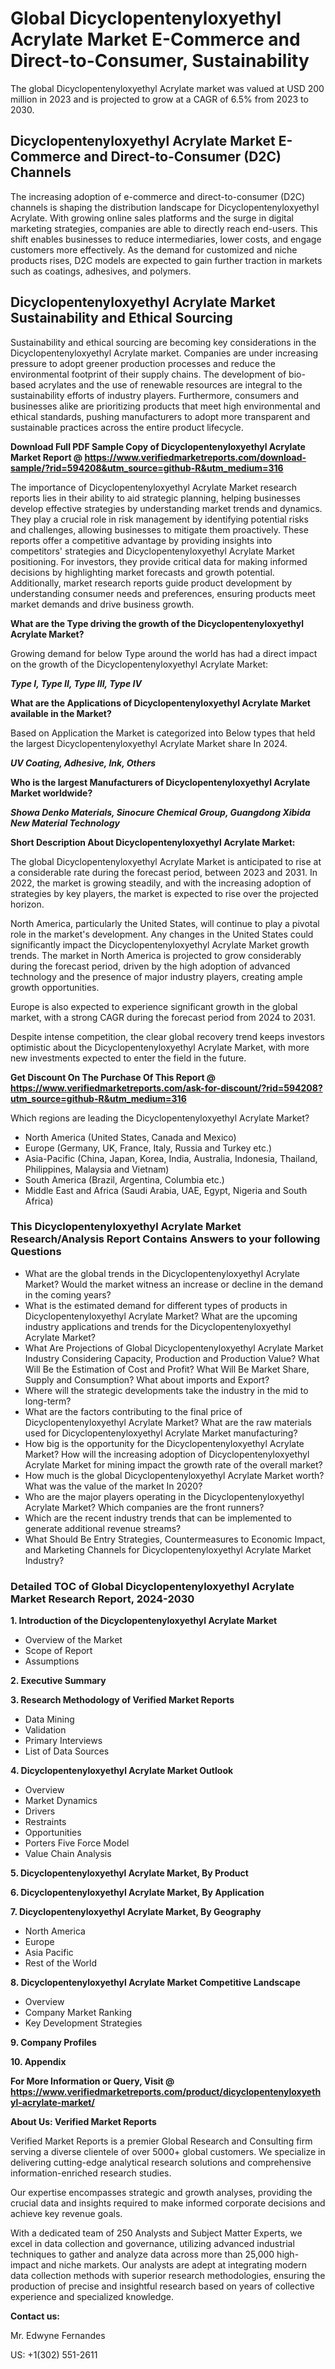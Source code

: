 <h1>Global Dicyclopentenyloxyethyl Acrylate Market E-Commerce and Direct-to-Consumer, Sustainability</h1><p class=""><p>The global Dicyclopentenyloxyethyl Acrylate market was valued at USD 200 million in 2023 and is projected to grow at a CAGR of 6.5% from 2023 to 2030.</p><h2>Dicyclopentenyloxyethyl Acrylate Market E-Commerce and Direct-to-Consumer (D2C) Channels</h2><p>The increasing adoption of e-commerce and direct-to-consumer (D2C) channels is shaping the distribution landscape for Dicyclopentenyloxyethyl Acrylate. With growing online sales platforms and the surge in digital marketing strategies, companies are able to directly reach end-users. This shift enables businesses to reduce intermediaries, lower costs, and engage customers more effectively. As the demand for customized and niche products rises, D2C models are expected to gain further traction in markets such as coatings, adhesives, and polymers.</p><h2>Dicyclopentenyloxyethyl Acrylate Market Sustainability and Ethical Sourcing</h2><p>Sustainability and ethical sourcing are becoming key considerations in the Dicyclopentenyloxyethyl Acrylate market. Companies are under increasing pressure to adopt greener production processes and reduce the environmental footprint of their supply chains. The development of bio-based acrylates and the use of renewable resources are integral to the sustainability efforts of industry players. Furthermore, consumers and businesses alike are prioritizing products that meet high environmental and ethical standards, pushing manufacturers to adopt more transparent and sustainable practices across the entire product lifecycle.</p></p><p class=""><strong>Download Full PDF Sample Copy of Dicyclopentenyloxyethyl Acrylate Market Report @ <a href="https://www.verifiedmarketreports.com/download-sample/?rid=594208&utm_source=github-R&utm_medium=316" target="_blank">https://www.verifiedmarketreports.com/download-sample/?rid=594208&utm_source=github-R&utm_medium=316</a></strong></p><p>The importance of&nbsp;Dicyclopentenyloxyethyl Acrylate Market research reports lies in their ability to aid strategic planning, helping businesses develop effective strategies by understanding market trends and dynamics. They play a crucial role in risk management by identifying potential risks and challenges, allowing businesses to mitigate them proactively. These reports offer a competitive advantage by providing insights into competitors' strategies and Dicyclopentenyloxyethyl Acrylate Market positioning. For investors, they provide critical data for making informed decisions by highlighting market forecasts and growth potential. Additionally, market research reports guide product development by understanding consumer needs and preferences, ensuring products meet market demands and drive business growth.</p><p><strong>What are the&nbsp;Type driving the growth of the Dicyclopentenyloxyethyl Acrylate Market?</strong></p><p id="" class="">Growing demand for below Type around the world has had a direct impact on the growth of the Dicyclopentenyloxyethyl Acrylate Market:</p><p class=""><em><strong>Type I, Type II, Type III, Type IV</strong></em></p><p class=""><strong>What are the&nbsp;Applications&nbsp;of Dicyclopentenyloxyethyl Acrylate Market available in the Market?</strong></p><p id="" class="">Based on Application the Market is categorized into Below types that held the largest Dicyclopentenyloxyethyl Acrylate Market share In 2024.</p><p class=""><em><strong>UV Coating, Adhesive, Ink, Others</strong></em></p><p class=""><strong>Who is the largest Manufacturers of Dicyclopentenyloxyethyl Acrylate Market worldwide?</strong></p><p><em><strong>Showa Denko Materials, Sinocure Chemical Group, Guangdong Xibida New Material Technology</strong></em></p><p id="" class=""><strong>Short Description About Dicyclopentenyloxyethyl Acrylate Market:</strong></p><p>The global Dicyclopentenyloxyethyl Acrylate Market is anticipated to rise at a considerable rate during the forecast period, between 2023 and 2031. In 2022, the market is growing steadily, and with the increasing adoption of strategies by key players, the market is expected to rise over the projected horizon.</p><p>North America, particularly the United States, will continue to play a pivotal role in the market's development. Any changes in the United States could significantly impact the Dicyclopentenyloxyethyl Acrylate Market growth trends. The market in North America is projected to grow considerably during the forecast period, driven by the high adoption of advanced technology and the presence of major industry players, creating ample growth opportunities.</p><p>Europe is also expected to experience significant growth in the global market, with a strong CAGR during the forecast period from 2024 to 2031.</p><p>Despite intense competition, the clear global recovery trend keeps investors optimistic about the Dicyclopentenyloxyethyl Acrylate Market, with more new investments expected to enter the field in the future.</p><p id="" class=""><strong>Get Discount On The Purchase Of This Report @ <a href="https://www.verifiedmarketreports.com/ask-for-discount/?rid=594208?utm_source=github-R&utm_medium=316" target="_blank">https://www.verifiedmarketreports.com/ask-for-discount/?rid=594208?utm_source=github-R&utm_medium=316</a></strong></p><p class="">Which regions are leading the Dicyclopentenyloxyethyl Acrylate Market?</p><ul><li>North America (United States, Canada and Mexico)</li><li>Europe (Germany, UK, France, Italy, Russia and Turkey etc.)</li><li>Asia-Pacific (China, Japan, Korea, India, Australia, Indonesia, Thailand, Philippines, Malaysia and Vietnam)</li><li>South America (Brazil, Argentina, Columbia etc.)</li><li>Middle East and Africa (Saudi Arabia, UAE, Egypt, Nigeria and South Africa)</li></ul><h3 id="" class="">This Dicyclopentenyloxyethyl Acrylate Market Research/Analysis Report Contains Answers to your following Questions</h3><ul><li>What are the global trends in the Dicyclopentenyloxyethyl Acrylate Market? Would the market witness an increase or decline in the demand in the coming years?</li><li>What is the estimated demand for different types of products in Dicyclopentenyloxyethyl Acrylate Market? What are the upcoming industry applications and trends for the Dicyclopentenyloxyethyl Acrylate Market?</li><li>What Are Projections of Global Dicyclopentenyloxyethyl Acrylate Market Industry Considering Capacity, Production and Production Value? What Will Be the Estimation of Cost and Profit? What Will Be Market Share, Supply and Consumption? What about imports and Export?</li><li>Where will the strategic developments take the industry in the mid to long-term?</li><li>What are the factors contributing to the final price of Dicyclopentenyloxyethyl Acrylate Market? What are the raw materials used for Dicyclopentenyloxyethyl Acrylate Market manufacturing?</li><li>How big is the opportunity for the Dicyclopentenyloxyethyl Acrylate Market? How will the increasing adoption of Dicyclopentenyloxyethyl Acrylate Market for mining impact the growth rate of the overall market?</li><li>How much is the global Dicyclopentenyloxyethyl Acrylate Market worth? What was the value of the market In 2020?</li><li>Who are the major players operating in the Dicyclopentenyloxyethyl Acrylate Market? Which companies are the front runners?</li><li>Which are the recent industry trends that can be implemented to generate additional revenue streams?</li><li>What Should Be Entry Strategies, Countermeasures to Economic Impact, and Marketing Channels for Dicyclopentenyloxyethyl Acrylate Market Industry?</li></ul><h3 id="" class="">Detailed TOC of Global Dicyclopentenyloxyethyl Acrylate Market Research Report, 2024-2030</h3><p id="" class=""><strong>1. Introduction of the Dicyclopentenyloxyethyl Acrylate Market</strong></p><ul><li>Overview of the Market</li><li>Scope of Report</li><li>Assumptions</li></ul><p id="" class=""><strong>2. Executive Summary</strong></p><p id="" class=""><strong>3. Research Methodology of Verified Market Reports</strong></p><ul><li>Data Mining</li><li>Validation</li><li>Primary Interviews</li><li>List of Data Sources</li></ul><p id="" class=""><strong>4. Dicyclopentenyloxyethyl Acrylate Market Outlook</strong></p><ul><li>Overview</li><li>Market Dynamics</li><li>Drivers</li><li>Restraints</li><li>Opportunities</li><li>Porters Five Force Model</li><li>Value Chain Analysis</li></ul><p id="" class=""><strong>5. Dicyclopentenyloxyethyl Acrylate Market, By Product</strong></p><p id="" class=""><strong>6. Dicyclopentenyloxyethyl Acrylate Market, By Application</strong></p><p id="" class=""><strong>7. Dicyclopentenyloxyethyl Acrylate Market, By Geography</strong></p><ul><li>North America</li><li>Europe</li><li>Asia Pacific</li><li>Rest of the World</li></ul><p id="" class=""><strong>8. Dicyclopentenyloxyethyl Acrylate Market Competitive Landscape</strong></p><ul><li>Overview</li><li>Company Market Ranking</li><li>Key Development Strategies</li></ul><p id="" class=""><strong>9. Company Profiles</strong></p><p id="" class=""><strong>10. Appendix</strong></p><p id="" class=""><strong>For More Information or Query, Visit @ <a href="https://www.verifiedmarketreports.com/product/dicyclopentenyloxyethyl-acrylate-market/" target="_blank">https://www.verifiedmarketreports.com/product/dicyclopentenyloxyethyl-acrylate-market/</a></strong></p><p id="" class=""><strong>About Us: Verified Market Reports</strong></p><p id="" class="">Verified Market Reports is a premier Global Research and Consulting firm serving a diverse clientele of over 5000+ global customers. We specialize in delivering cutting-edge analytical research solutions and comprehensive information-enriched research studies.</p><p id="" class="">Our expertise encompasses strategic and growth analyses, providing the crucial data and insights required to make informed corporate decisions and achieve key revenue goals.</p><p id="" class="">With a dedicated team of 250 Analysts and Subject Matter Experts, we excel in data collection and governance, utilizing advanced industrial techniques to gather and analyze data across more than 25,000 high-impact and niche markets. Our analysts are adept at integrating modern data collection methods with superior research methodologies, ensuring the production of precise and insightful research based on years of collective experience and specialized knowledge.</p><p id="" class=""><strong>Contact us:</strong></p><p id="" class="">Mr. Edwyne Fernandes</p><p id="" class="">US: +1(302) 551-2611</p>